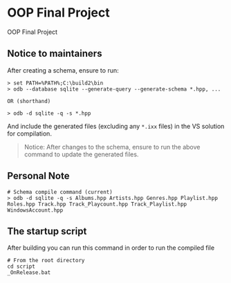 # OOP Final Project
OOP Final Project


## Notice to maintainers
After creating a schema, ensure to run:

```shell
> set PATH=%PATH%;C:\build2\bin
> odb --database sqlite --generate-query --generate-schema *.hpp, ...

OR (shorthand)

> odb -d sqlite -q -s *.hpp
```

And include the generated files (excluding any `*.ixx` files) in the VS solution for compilation.

> Notice: After changes to the schema, ensure to run the above command to update the generated files.

## Personal Note
```shell
# Schema compile command (current)
> odb -d sqlite -q -s Albums.hpp Artists.hpp Genres.hpp Playlist.hpp Roles.hpp Track.hpp Track_Playcount.hpp Track_Playlist.hpp WindowsAccount.hpp
```

## The startup script
After building you can run this command in order to run the compiled file
```shell
# From the root directory
cd script
_OnRelease.bat
```
